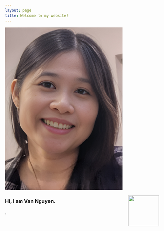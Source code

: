 ```yaml
---
layout: page
title: Welcome to my website!
---
```


![](/assets/images/Profile_pic_RESIZE2.png "")

<img align="right" width="100" height="100" src="http://www.fillmurray.com/100/100">

### Hi, I am Van Nguyen.
#### .
